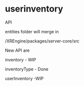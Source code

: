# userinventory

API

entities folder will merge in

/XREngine/packages/server-core/src

New API are 

inventory - WIP

inventoryType - Done

userInventory -WIP
